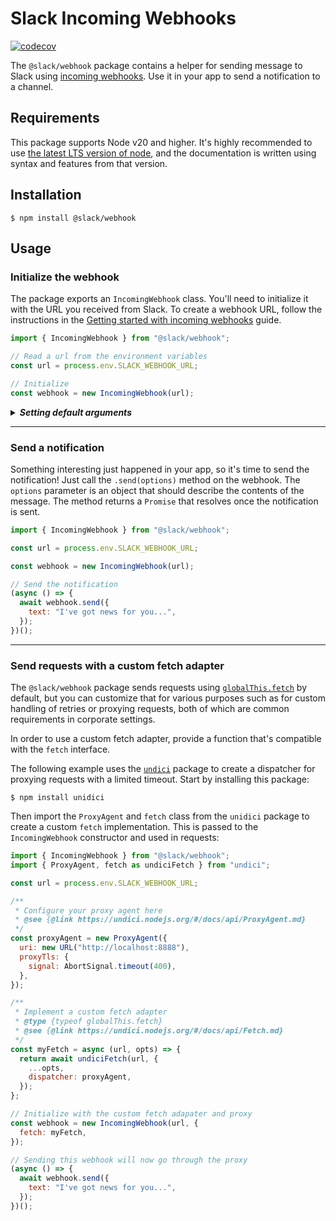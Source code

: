 # Slack Incoming Webhooks

[![codecov](https://codecov.io/gh/slackapi/node-slack-sdk/graph/badge.svg?token=OcQREPvC7r&flag=webhook)](https://codecov.io/gh/slackapi/node-slack-sdk)

The `@slack/webhook` package contains a helper for sending message to Slack using [incoming webhooks](https://docs.slack.dev/messaging/sending-messages-using-incoming-webhooks). Use it in your app to send a notification to a channel.

## Requirements

This package supports Node v20 and higher. It's highly recommended to use [the latest LTS version of node](https://github.com/nodejs/Release#release-schedule), and the documentation is written using syntax and features from that version.

## Installation

```shell
$ npm install @slack/webhook
```

<!-- START: Remove before copying into the docs directory -->

## Usage

<!-- END: Remove before copying into the docs directory -->

### Initialize the webhook

The package exports an `IncomingWebhook` class. You'll need to initialize it with the URL you received from Slack. To create a webhook URL, follow the instructions in the [Getting started with incoming webhooks](https://docs.slack.dev/messaging/sending-messages-using-incoming-webhooks) guide.

```javascript
import { IncomingWebhook } from "@slack/webhook";

// Read a url from the environment variables
const url = process.env.SLACK_WEBHOOK_URL;

// Initialize
const webhook = new IncomingWebhook(url);
```

<details>
<summary markdown="span">
<strong><i>Setting default arguments</i></strong>
</summary>

The webhook can be initialized with default arguments that are reused each time a notification is sent. Use the second parameter to the constructor to set the default arguments.

```javascript
import { IncomingWebhook } from "@slack/webhook";

const url = process.env.SLACK_WEBHOOK_URL;

// Initialize with defaults
const webhook = new IncomingWebhook(url, {
  unfurl_media: false,
});
```

</details>

---

### Send a notification

Something interesting just happened in your app, so it's time to send the notification! Just call the `.send(options)` method on the webhook. The `options` parameter is an object that should describe the contents of the message. The method returns a `Promise` that resolves once the notification is sent.

```javascript
import { IncomingWebhook } from "@slack/webhook";

const url = process.env.SLACK_WEBHOOK_URL;

const webhook = new IncomingWebhook(url);

// Send the notification
(async () => {
  await webhook.send({
    text: "I've got news for you...",
  });
})();
```

---

### Send requests with a custom fetch adapter

The `@slack/webhook` package sends requests using [`globalThis.fetch`](https://nodejs.org/api/globals.html#fetch) by default, but you can customize that for various purposes such as for custom handling of retries or proxying requests, both of which are common requirements in corporate settings.

In order to use a custom fetch adapter, provide a function that's compatible with the `fetch` interface.

The following example uses the [`undici`](https://www.npmjs.com/package/undici) package to create a dispatcher for proxying requests with a limited timeout. Start by installing this package:

```shell
$ npm install unidici
```

Then import the `ProxyAgent` and `fetch` class from the `unidici` package to create a custom `fetch` implementation. This is passed to the `IncomingWebhook` constructor and used in requests:

```javascript
import { IncomingWebhook } from "@slack/webhook";
import { ProxyAgent, fetch as undiciFetch } from "undici";

const url = process.env.SLACK_WEBHOOK_URL;

/**
 * Configure your proxy agent here
 * @see {@link https://undici.nodejs.org/#/docs/api/ProxyAgent.md}
 */
const proxyAgent = new ProxyAgent({
  uri: new URL("http://localhost:8888"),
  proxyTls: {
    signal: AbortSignal.timeout(400),
  },
});

/**
 * Implement a custom fetch adapter
 * @type {typeof globalThis.fetch}
 * @see {@link https://undici.nodejs.org/#/docs/api/Fetch.md}
 */
const myFetch = async (url, opts) => {
  return await undiciFetch(url, {
    ...opts,
    dispatcher: proxyAgent,
  });
};

// Initialize with the custom fetch adapater and proxy
const webhook = new IncomingWebhook(url, {
  fetch: myFetch,
});

// Sending this webhook will now go through the proxy
(async () => {
  await webhook.send({
    text: "I've got news for you...",
  });
})();
```
